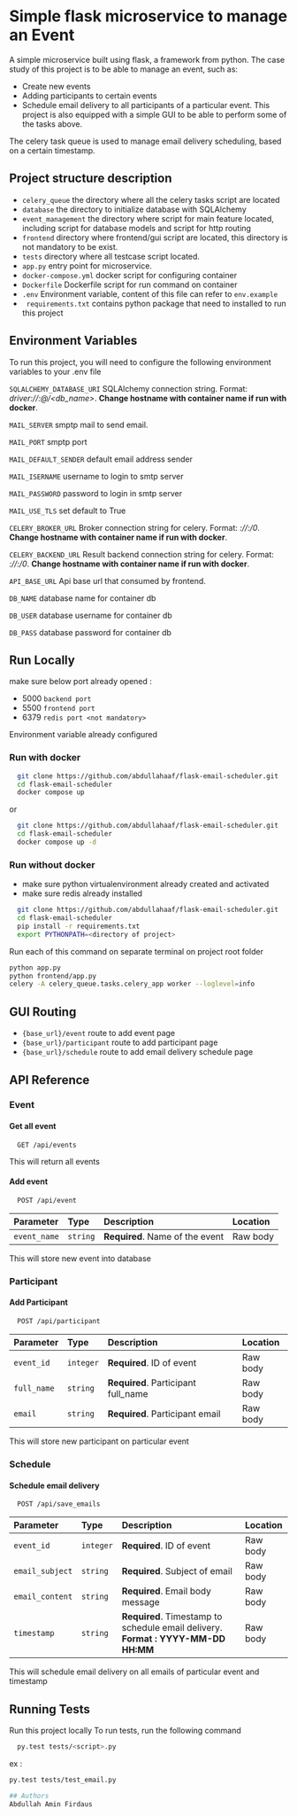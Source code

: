 
# Simple flask microservice to manage an Event

A simple microservice built using flask, a framework from python. The case study of this project is to be able to manage an event, such as:
- Create new events
- Adding participants to certain events
- Schedule email delivery to all participants of a particular event.
This project is also equipped with a simple GUI to be able to perform some of the tasks above.

The celery task queue is used to manage email delivery scheduling, based on a certain timestamp.

## Project structure description
- ```celery_queue``` the directory where all the celery tasks script are located
- ```database``` the directory to initialize database with SQLAlchemy
- ```event_management``` the directory where script for main feature located, including script for database models and script for http routing
- ```frontend``` directory where frontend/gui script are located, this directory is not mandatory to be exist.
- ```tests``` directory where all testcase script located.
- ```app.py``` entry point for microservice.
- ```docker-compose.yml``` docker script for configuring container
- ```Dockerfile``` Dockerfile script for run command on container
- ```.env``` Environment variable, content of this file can refer to ```env.example```
- ``` requirements.txt``` contains python package that need to installed to run this project


## Environment Variables

To run this project, you will need to configure the following environment variables to your .env file

`SQLALCHEMY_DATABASE_URI` SQLAlchemy connection string. Format: *driver://<username>:<password>@<hostname or ip_address>/<db_name>*. **Change hostname with container name if run with docker**.

`MAIL_SERVER` smptp mail to send email.

`MAIL_PORT` smptp port

`MAIL_DEFAULT_SENDER` default email address sender

`MAIL_ISERNAME` username to login to smtp server

`MAIL_PASSWORD` password to login in smtp server

`MAIL_USE_TLS` set default to True

`CELERY_BROKER_URL` Broker connection string for celery. Format: *<driver>://<hostname or ip_address>:<port>/0*. **Change hostname with container name if run with docker**.

`CELERY_BACKEND_URL` Result backend connection string for celery. Format: *<driver>://<hostname or ip_address>:<port>/0*. **Change hostname with container name if run with docker**.

`API_BASE_URL` Api base url that consumed by frontend.

`DB_NAME` database name for container db

`DB_USER` database username for container db

`DB_PASS` database password for container db


## Run Locally
make sure below port already opened :
- 5000 ```backend port```
- 5500 ```frontend port```
- 6379 ```redis port <not mandatory>```

Environment variable already configured

### Run with docker

```bash
  git clone https://github.com/abdullahaaf/flask-email-scheduler.git
  cd flask-email-scheduler
  docker compose up
```
or
```bash
  git clone https://github.com/abdullahaaf/flask-email-scheduler.git
  cd flask-email-scheduler
  docker compose up -d
```
### Run without docker
- make sure python virtualenvironment already created and activated
- make sure redis already installed
```bash
  git clone https://github.com/abdullahaaf/flask-email-scheduler.git
  cd flask-email-scheduler
  pip install -r requirements.txt
  export PYTHONPATH=<directory of project>
```
Run each of this command on separate terminal on project root folder
```bash
python app.py
python frontend/app.py
celery -A celery_queue.tasks.celery_app worker --loglevel=info
```

## GUI Routing
- `{base_url}/event` route to add event page
- `{base_url}/participant` route to add participant page
- `{base_url}/schedule` route to add email delivery schedule page


## API Reference
### Event
#### Get all event

```http
  GET /api/events
```
This will return all events

#### Add event

```http
  POST /api/event
```

| Parameter | Type     | Description                       | Location |
| :-------- | :------- | :-------------------------------- | :---------
| `event_name`      | `string` | **Required**. Name of the event | Raw body

This will store new event into database

### Participant
#### Add Participant

```http
  POST /api/participant
```

| Parameter | Type     | Description                       | Location |
| :-------- | :------- | :-------------------------------- | :---------
| `event_id`      | `integer` | **Required**. ID of event | Raw body
| `full_name`      | `string` | **Required**. Participant full_name | Raw body
| `email`      | `string` | **Required**. Participant email | Raw body

This will store new participant on particular event

### Schedule
#### Schedule email delivery

```http
  POST /api/save_emails
```

| Parameter | Type     | Description                       | Location |
| :-------- | :------- | :-------------------------------- | :---------
| `event_id`      | `integer` | **Required**. ID of event | Raw body
| `email_subject`      | `string` | **Required**. Subject of email | Raw body
| `email_content`      | `string` | **Required**. Email body message | Raw body
| `timestamp`      | `string` | **Required**. Timestamp to schedule email delivery. **Format : YYYY-MM-DD HH:MM**  | Raw body

This will schedule email delivery on all emails of particular event and timestamp

## Running Tests
Run this project locally
To run tests, run the following command

```bash
  py.test tests/<script>.py
```
ex :
```bash
py.test tests/test_email.py

## Authors
Abdullah Amin Firdaus